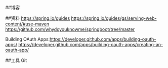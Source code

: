 ##博客

##资料
https://spring.io/guides
https://spring.io/guides/gs/serving-web-content/#use-maven
https://github.com/whydoyouknowme/springboot/tree/master

Building OAuth Apps:https://developer.github.com/apps/building-oauth-apps/
https://developer.github.com/apps/building-oauth-apps/creating-an-oauth-app/

##工具
Git